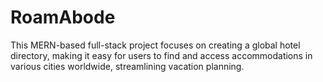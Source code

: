 # RoamAbode
This MERN-based full-stack project focuses on creating a global hotel directory, making it easy for users to find and access accommodations in various cities worldwide, streamlining vacation planning.
